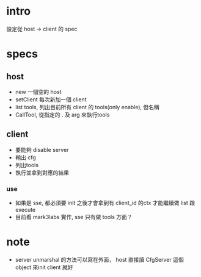 # intro
設定從 host -> client 的 spec

# specs

## host
- new 一個空的 host
- setClient 每次新加一個 client
- list tools, 列出目前所有 client 的 tools(only enable), 但名稱
- CallTool, 從指定的 <name-server>.<name-tools> 及 arg 來執行tools

## client
- 要能夠 disable server
- 輸出 cfg
- 列出tools
- 執行並拿到對應的結果

### use
- 如果是 sse, 都必須要 init 之後才會拿到有 client_id 的ctx 才能繼續做 list 跟 execute
- 目前看 mark3labs 實作, sse 只有做 tools 方面？ 

# note
- server unmarshal 的方法可以寫在外面， host 直接讀 CfgServer 這個 object 來init client 就好